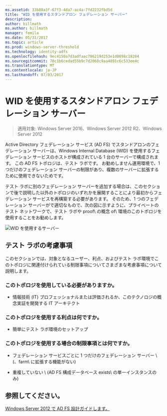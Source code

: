 ```yaml
---
ms.assetid: 33b80a3f-67f3-4da7-ac4a-7fd2232fbd5d
title: "WID を使用するスタンドアロン フェデレーション サーバー"
description: 
author: billmath
ms.author: billmath
manager: femila
ms.date: 05/31/2017
ms.topic: article
ms.prod: windows-server-threshold
ms.technology: identity-adfs
ms.openlocfilehash: 9ec4150a7d3adfaac786219d253e1d0898c18204
ms.sourcegitcommit: 70c1b6cedad55b9c7d2068c9aa4891c6c533ee4c
ms.translationtype: MT
ms.contentlocale: ja-JP
ms.lasthandoff: 07/03/2017
---
```

# <a name="stand-alone-federation-server-using-wid"></a>WID を使用するスタンドアロン フェデレーション サーバー

>適用対象: Windows Server 2016、Windows Server 2012 R2、Windows Server 2012

Active Directory フェデレーション サービス \(AD FS\) でスタンドアロンのフェデレーション サーバーは、Windows Internal Database \(WID\) を使用するフェデレーション サービスのホストが構成されている 1 台のサーバーで構成されます。 この AD FS トポロジは、テスト ラボです。 お勧めしません運用環境で、1 つだけのフェデレーション サーバーの制限があり、複数のサーバーに拡張するために使用できないためです。  
  
テスト ラボに別のフェデレーション サーバーを追加する場合は、このセクションで後で説明した以外のトポロジのいずれかを展開することにより最初からフェデレーション サービスを再構築する必要があります。 そのため、1 つのフェデレーション サーバーがで適切なもので、次の図に示すように、プライベートのテスト ネットワークで、テスト ラボや proof\ の概念 of\ 環境のこのトポロジを使用することをお勧めします。  
  
![WID を使用するサーバー](media/FedServerWID.gif)  
  
## <a name="test-lab-considerations"></a>テスト ラボの考慮事項  
このセクションでは、対象となるユーザー、利点、およびテスト ラボ環境でこのトポロジに関連付けられている制限事項についてさまざまな考慮事項について説明します。  
  
### <a name="who-should-use-this-topology"></a>このトポロジを使用している必要がありますか。  
  
-   情報技術 \(IT\) プロフェッショナルまたは評価されるか、このテクノロジの概念実証を開発する IT アーキテクト  
  
### <a name="what-are-the-benefits-of-using-this-topology"></a>このトポロジを使用する利点は何ですか。  
  
-   簡単にテスト ラボ環境のセットアップ  
  
### <a name="what-are-the-limitations-of-using-this-topology"></a>このトポロジを使用する場合の制限事項とは何ですか。  
  
-   フェデレーション サービスごとに 1 つだけのフェデレーション サーバー \ (、farm\ に拡張する機能がない)  
  
-   重複していない \ (AD FS 構成データベース exists\ の単一インスタンスのみ)  
  

## <a name="see-also"></a>参照してください。
[Windows Server 2012 で AD FS 設計ガイドします。](AD-FS-Design-Guide-in-Windows-Server-2012.md)
